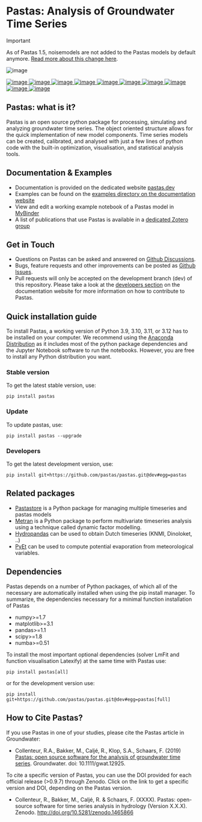 # Pastas: Analysis of Groundwater Time Series

> [!IMPORTANT]
> As of Pastas 1.5, noisemodels are not added to the Pastas models by default anymore. [Read more about this change here](https://github.com/pastas/pastas/issues/735).


![image](/doc/_static/logo_small.png)

[
![image](https://github.com/pastas/pastas/actions/workflows/ci.yml/badge.svg?branch=master)
](https://github.com/pastas/pastas/actions/workflows/ci.yml)
[
![image](https://img.shields.io/pypi/v/pastas.svg)
](https://pypi.python.org/pypi/pastas)
[
![image](https://img.shields.io/pypi/l/pastas.svg)
](https://mit-license.org/)
[
![image](https://img.shields.io/pypi/pyversions/pastas)
](https://pypi.python.org/pypi/pastas)
[
![image](https://img.shields.io/pypi/dm/pastas)
](https://pypi.org/project/pastas/)
[
![image](https://zenodo.org/badge/DOI/10.5281/zenodo.1465866.svg)
](https://doi.org/10.5281/zenodo.1465866)
[
![image](https://app.codacy.com/project/badge/Grade/952f41c453854064ba0ee1fa0a0b4434)
](https://app.codacy.com/gh/pastas/pastas/dashboard?utm_source=gh&utm_medium=referral&utm_content=&utm_campaign=Badge_grade)
[
![image](https://api.codacy.com/project/badge/Coverage/952f41c453854064ba0ee1fa0a0b4434)
](https://app.codacy.com/gh/pastas/pastas/dashboard?utm_source=gh&utm_medium=referral&utm_content=&utm_campaign=Badge_coverage9)
[
![image](https://readthedocs.org/projects/pastas/badge/?version=latest)
](https://pastas.readthedocs.io/en/latest/?badge=latest)
[
![image](https://mybinder.org/badge_logo.svg)
](https://mybinder.org/v2/gh/pastas/pastas/master?filepath=examples%2Fnotebooks%2F1_basic_model.ipynb)

## Pastas: what is it?

Pastas is an open source python package for processing, simulating and
analyzing groundwater time series. The object oriented structure allows
for the quick implementation of new model components. Time series models
can be created, calibrated, and analysed with just a few lines of python
code with the built-in optimization, visualisation, and statistical
analysis tools.

## Documentation & Examples

-   Documentation is provided on the dedicated website
    [pastas.dev](http://www.pastas.dev/)
-   Examples can be found on the [examples directory on the
    documentation
    website](https://pastas.readthedocs.io/en/dev/examples/index.html)
-   View and edit a working example notebook of a Pastas model in
    [MyBinder](https://mybinder.org/v2/gh/pastas/pastas/master?filepath=examples%2Fnotebooks%2F1_basic_model.ipynb)
-   A list of publications that use Pastas is available in a [dedicated
    Zotero
    group](https://www.zotero.org/groups/4846685/pastas/items/32FS5PTW/item-list)

## Get in Touch

-   Questions on Pastas can be asked and answered on [Github
    Discussions](https://github.com/pastas/pastas/discussions).
-   Bugs, feature requests and other improvements can be posted as
    [Github Issues](https://github.com/pastas/pastas/issues).
-   Pull requests will only be accepted on the development branch (dev)
    of this repository. Please take a look at the [developers
    section](http://pastas.readthedocs.io/) on the documentation website
    for more information on how to contribute to Pastas.

## Quick installation guide

To install Pastas, a working version of Python 3.9, 3.10, 3.11, or 3.12
has to be installed on your computer. We recommend using the [Anaconda
Distribution](https://www.continuum.io/downloads) as it includes most of
the python package dependencies and the Jupyter Notebook software to run
the notebooks. However, you are free to install any Python distribution
you want.

### Stable version

To get the latest stable version, use:

    pip install pastas

### Update

To update pastas, use:

    pip install pastas --upgrade

### Developers

To get the latest development version, use:

    pip install git+https://github.com/pastas/pastas.git@dev#egg=pastas

## Related packages

-   [Pastastore](https://github.com/pastas/pastastore) is a Python
    package for managing multiple timeseries and pastas models
-   [Metran](https://github.com/pastas/metran) is a Python package to
    perform multivariate timeseries analysis using a technique called
    dynamic factor modelling.
-   [Hydropandas](https://github.com/ArtesiaWater/hydropandas/blob/master/examples/03_hydropandas_and_pastas.ipynb)
    can be used to obtain Dutch timeseries (KNMI, Dinoloket, ..)
-   [PyEt](https://github.com/phydrus/pyet) can be used to compute
    potential evaporation from meteorological variables.

## Dependencies

Pastas depends on a number of Python packages, of which all of the
necessary are automatically installed when using the pip install
manager. To summarize, the dependencies necessary for a minimal function
installation of Pastas

-   numpy\>=1.7
-   matplotlib\>=3.1
-   pandas\>=1.1
-   scipy\>=1.8
-   numba\>=0.51

To install the most important optional dependencies (solver LmFit and
function visualisation Latexify) at the same time with Pastas use:

    pip install pastas[all]

or for the development version use:

    pip install git+https://github.com/pastas/pastas.git@dev#egg=pastas[full]

## How to Cite Pastas?

If you use Pastas in one of your studies, please cite the Pastas article
in Groundwater:

-   Collenteur, R.A., Bakker, M., Caljé, R., Klop, S.A., Schaars, F.
    (2019) [Pastas: open source software for the analysis of groundwater
    time
    series](https://ngwa.onlinelibrary.wiley.com/doi/abs/10.1111/gwat.12925).
    Groundwater. doi: 10.1111/gwat.12925.

To cite a specific version of Pastas, you can use the DOI provided for
each official release (\>0.9.7) through Zenodo. Click on the link to get
a specific version and DOI, depending on the Pastas version.

-   Collenteur, R., Bakker, M., Caljé, R. & Schaars, F. (XXXX). Pastas:
    open-source software for time series analysis in hydrology (Version
    X.X.X). Zenodo. <http://doi.org/10.5281/zenodo.1465866>